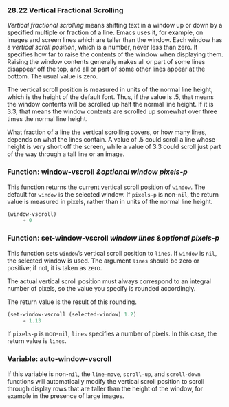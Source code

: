 

### 28.22 Vertical Fractional Scrolling

*Vertical fractional scrolling* means shifting text in a window up or down by a specified multiple or fraction of a line. Emacs uses it, for example, on images and screen lines which are taller than the window. Each window has a *vertical scroll position*, which is a number, never less than zero. It specifies how far to raise the contents of the window when displaying them. Raising the window contents generally makes all or part of some lines disappear off the top, and all or part of some other lines appear at the bottom. The usual value is zero.

The vertical scroll position is measured in units of the normal line height, which is the height of the default font. Thus, if the value is .5, that means the window contents will be scrolled up half the normal line height. If it is 3.3, that means the window contents are scrolled up somewhat over three times the normal line height.

What fraction of a line the vertical scrolling covers, or how many lines, depends on what the lines contain. A value of .5 could scroll a line whose height is very short off the screen, while a value of 3.3 could scroll just part of the way through a tall line or an image.

### Function: **window-vscroll** *\&optional window pixels-p*

This function returns the current vertical scroll position of `window`. The default for `window` is the selected window. If `pixels-p` is non-`nil`, the return value is measured in pixels, rather than in units of the normal line height.

```lisp
(window-vscroll)
     ⇒ 0
```

### Function: **set-window-vscroll** *window lines \&optional pixels-p*

This function sets `window`’s vertical scroll position to `lines`. If `window` is `nil`, the selected window is used. The argument `lines` should be zero or positive; if not, it is taken as zero.

The actual vertical scroll position must always correspond to an integral number of pixels, so the value you specify is rounded accordingly.

The return value is the result of this rounding.

```lisp
(set-window-vscroll (selected-window) 1.2)
     ⇒ 1.13
```

If `pixels-p` is non-`nil`, `lines` specifies a number of pixels. In this case, the return value is `lines`.

### Variable: **auto-window-vscroll**

If this variable is non-`nil`, the `line-move`, `scroll-up`, and `scroll-down` functions will automatically modify the vertical scroll position to scroll through display rows that are taller than the height of the window, for example in the presence of large images.

